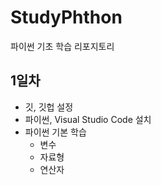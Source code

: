 # StudyPhthon
파이썬 기초 학습 리포지토리

## 1일차
- 깃, 깃헙 설정
- 파이썬, Visual Studio Code 설치
- 파이썬 기본 학습
    - 변수
    - 자료형
    - 연산자